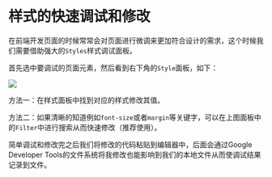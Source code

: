 # 样式的快速调试和修改

在前端开发页面的时候常常会对页面进行微调来更加符合设计的需求，这个时候我们需要借助强大的`Styles`样式调试面板。

首先选中要调试的页面元素，然后看到右下角的`Style`面板，如下：

![](/assets/google-developer-tools/quick-debugging-and-modification-of-styles-panel.png)

方法一：在样式面板中找到对应的样式修改其值。

方法二：如果清晰的知道例如`font-size`或者`margin`等关键字，可以在上图面板中的`Filter`中进行搜索从而快速修改（推荐使用）。

简单调试和修改完之后我们将修改的代码粘贴到编辑器中，后面会通过Google Developer Tools的文件系统将我修改也能影响到我们的本地文件从而使调试结果记录到文件。

